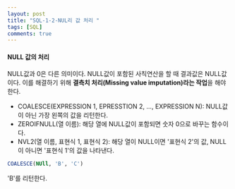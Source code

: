 ```yaml
---
layout: post
title: "SQL-1-2-NUL리 값 처리 "
tags: [SQL]
comments: true
---
```


#### NULL 값의 처리

NULL값과 0은 다른 의미이다. NULL값이 포함된 사칙연산을 할 때 결과값은 NULL값이다. 이를 해결하기 위해 **결측치 처리(Missing value imputation)라는 작업**을 해야한다.

- COALESCE(EXPRESSION 1, EPRESSTION 2, ..., EXPRESSION N): NULL값이 아닌 가장 왼쪽의 값을 리턴한다.
- ZEROIFNULL(열 이름): 해당 열에 NULL값이 포함되면 숫자 0으로 바꾸는 함수이다.
- NVL2(열 이름, 표현식 1, 표현식 2): 해당 열이 NULL이면 '표현식 2'의 값, NULL이 아니면 '표현식 1'의 값을 나타낸다.


```sql
COALESCE(NUll, 'B', 'C')
```

'B'를 리턴한다.